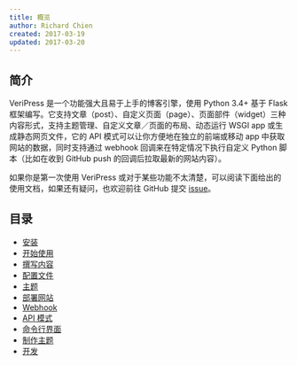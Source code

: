 ```yaml
---
title: 概览
author: Richard Chien
created: 2017-03-19
updated: 2017-03-20
---
```


## 简介

VeriPress 是一个功能强大且易于上手的博客引擎，使用 Python 3.4+ 基于 Flask 框架编写。它支持文章（post）、自定义页面（page）、页面部件（widget）三种内容形式，支持主题管理、自定义文章／页面的布局、动态运行 WSGI app 或生成静态网页文件，它的 API 模式可以让你方便地在独立的前端或移动 app 中获取网站的数据，同时支持通过 webhook 回调来在特定情况下执行自定义 Python 脚本（比如在收到 GitHub push 的回调后拉取最新的网站内容）。

如果你是第一次使用 VeriPress 或对于某些功能不太清楚，可以阅读下面给出的使用文档，如果还有疑问，也欢迎前往 GitHub 提交 [issue](https://github.com/veripress/veripress/issues/new)。

## 目录

- [安装](installation.html)
- [开始使用](getting-started.html)
- [撰写内容](writing.html)
- [配置文件](configuration-file.html)
- [主题](theme.html)
- [部署网站](deployment.html)
- [Webhook](webhook.html)
- [API 模式](api-mode.html)
- [命令行界面](command-line-interface.html)
- [制作主题](making-your-own-theme.html)
- [开发](development.html)
